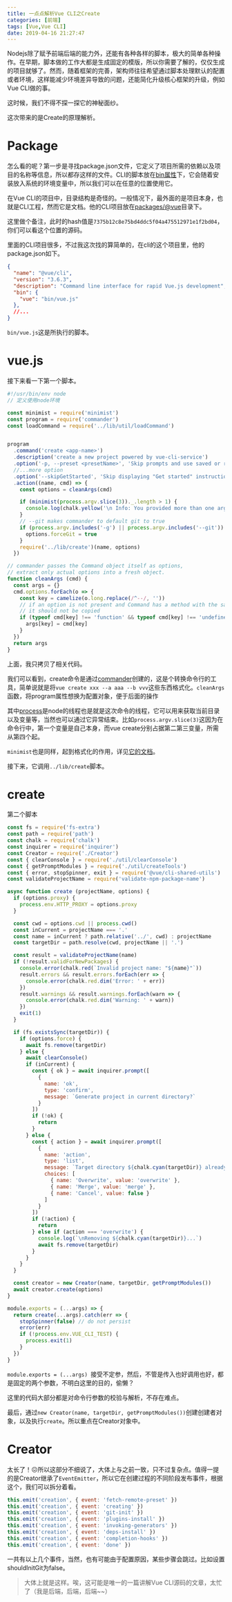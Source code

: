 ```yaml
---
title: 一点点解析Vue CLI之Create
categories: [前端]
tags: [Vue,Vue CLI]
date: 2019-04-16 21:27:47
---
```


Nodejs除了赋予前端后端的能力外，还能有各种各样的脚本，极大的简单各种操作。在早期，脚本做的工作大都是生成固定的模版，所以你需要了解的，仅仅生成的项目就够了。然而，随着框架的完善，架构师往往希望通过脚本处理默认的配置或者环境，这样能减少环境差异导致的问题，还能简化升级核心框架的升级，例如Vue CLI做的事。

这时候，我们不得不探一探它的神秘面纱。

这次带来的是Create的原理解析。

<!-- more -->

# Package

怎么看的呢？第一步是寻找package.json文件，它定义了项目所需的依赖以及项目的名称等信息，所以都存这样的文件。CLI的脚本放在[bin属性](https://yarnpkg.com/zh-Hant/docs/package-json/#toc-bin)下，它会随着安装放入系统的环境变量中，所以我们可以在任意的位置使用它。

在Vue CLI的项目中，目录结构是奇怪的。一般情况下，最外面的是项目本身，也就是CLI工程，然而它是文档。他的CLI项目放在[packages/@vue](https://github.com/vuejs/vue-cli/tree/dev/packages/%40vue)目录下。

这里做个备注，此时的hash值是`7375b12c8e75bd4ddc5f04a475512971e1f2bd04`，你们可以看这个位置的源码。

里面的CLI项目很多，不过我这次找的算简单的，在cli的这个项目里，他的package.json如下。

```json
{
  "name": "@vue/cli",
  "version": "3.6.3",
  "description": "Command line interface for rapid Vue.js development",
  "bin": {
    "vue": "bin/vue.js"
  },
  //...
}
```

`bin/vue.js`这是所执行的脚本。

# vue.js
接下来看一下第一个脚本。
```js
#!/usr/bin/env node
// 定义使用node环境

const minimist = require('minimist')
const program = require('commander')
const loadCommand = require('../lib/util/loadCommand')


program
  .command('create <app-name>')
  .description('create a new project powered by vue-cli-service')
  .option('-p, --preset <presetName>', 'Skip prompts and use saved or remote preset')
  //...more option
  .option('--skipGetStarted', 'Skip displaying "Get started" instructions')
  .action((name, cmd) => {
    const options = cleanArgs(cmd)

    if (minimist(process.argv.slice(3))._.length > 1) {
      console.log(chalk.yellow('\n Info: You provided more than one argument. The first one will be used as the app\'s name, the rest are ignored.'))
    }
    // --git makes commander to default git to true
    if (process.argv.includes('-g') || process.argv.includes('--git')) {
      options.forceGit = true
    }
    require('../lib/create')(name, options)
  })

// commander passes the Command object itself as options,
// extract only actual options into a fresh object.
function cleanArgs (cmd) {
  const args = {}
  cmd.options.forEach(o => {
    const key = camelize(o.long.replace(/^--/, ''))
    // if an option is not present and Command has a method with the same name
    // it should not be copied
    if (typeof cmd[key] !== 'function' && typeof cmd[key] !== 'undefined') {
      args[key] = cmd[key]
    }
  })
  return args
}

```

上面，我只拷贝了相关代码。

我们可以看到，create命令是通过[commander](https://www.npmjs.com/package/commander)创建的，这是个转换命令行的工具，简单说就是将`vue create xxx --a aaa --b vvv`这些东西格式化。`cleanArgs`函数，将program属性想换为配置对象，便于后面的操作

其中[process](https://nodejs.org/api/process.html)是node的线程也是就是这次命令的线程，它可以用来获取当前目录以及变量等，当然也可以通过它异常结束。比如`process.argv.slice(3)`这因为在命令行中，第一个变量是自己本身，而vue create分别占据第二第三变量，所需从第四个起。

`minimist`也是同样，起到格式化的作用，详见[它的文档](https://www.npmjs.com/package/minimist)。

接下来，它调用`../lib/create`脚本。

# create

第二个脚本

```js
const fs = require('fs-extra')
const path = require('path')
const chalk = require('chalk')
const inquirer = require('inquirer')
const Creator = require('./Creator')
const { clearConsole } = require('./util/clearConsole')
const { getPromptModules } = require('./util/createTools')
const { error, stopSpinner, exit } = require('@vue/cli-shared-utils')
const validateProjectName = require('validate-npm-package-name')

async function create (projectName, options) {
  if (options.proxy) {
    process.env.HTTP_PROXY = options.proxy
  }

  const cwd = options.cwd || process.cwd()
  const inCurrent = projectName === '.'
  const name = inCurrent ? path.relative('../', cwd) : projectName
  const targetDir = path.resolve(cwd, projectName || '.')

  const result = validateProjectName(name)
  if (!result.validForNewPackages) {
    console.error(chalk.red(`Invalid project name: "${name}"`))
    result.errors && result.errors.forEach(err => {
      console.error(chalk.red.dim('Error: ' + err))
    })
    result.warnings && result.warnings.forEach(warn => {
      console.error(chalk.red.dim('Warning: ' + warn))
    })
    exit(1)
  }

  if (fs.existsSync(targetDir)) {
    if (options.force) {
      await fs.remove(targetDir)
    } else {
      await clearConsole()
      if (inCurrent) {
        const { ok } = await inquirer.prompt([
          {
            name: 'ok',
            type: 'confirm',
            message: `Generate project in current directory?`
          }
        ])
        if (!ok) {
          return
        }
      } else {
        const { action } = await inquirer.prompt([
          {
            name: 'action',
            type: 'list',
            message: `Target directory ${chalk.cyan(targetDir)} already exists. Pick an action:`,
            choices: [
              { name: 'Overwrite', value: 'overwrite' },
              { name: 'Merge', value: 'merge' },
              { name: 'Cancel', value: false }
            ]
          }
        ])
        if (!action) {
          return
        } else if (action === 'overwrite') {
          console.log(`\nRemoving ${chalk.cyan(targetDir)}...`)
          await fs.remove(targetDir)
        }
      }
    }
  }

  const creator = new Creator(name, targetDir, getPromptModules())
  await creator.create(options)
}

module.exports = (...args) => {
  return create(...args).catch(err => {
    stopSpinner(false) // do not persist
    error(err)
    if (!process.env.VUE_CLI_TEST) {
      process.exit(1)
    }
  })
}
```

`module.exports = (...args) `接受不定参，然后，不管是传入也好调用也好，都是固定的两个参数，不明白这里的目的，偷懒？

这里的代码大部分都是对命令行参数的校验与解析，不存在难点。

最后，通过`new Creator(name, targetDir, getPromptModules())`创建创建者对象，以及执行`create`。所以重点在Creator对象中。

# Creator

太长了！😖所以这部分不细说了，大体上与之前一致，只不过复杂点。值得一提的是Creator继承了`EventEmitter`，所以它在创建过程的不同阶段发布事件，根据这个，我们可以拆分着看。

```js
this.emit('creation', { event: 'fetch-remote-preset' })
this.emit('creation', { event: 'creating' })
this.emit('creation', { event: 'git-init' })
this.emit('creation', { event: 'plugins-install' })
this.emit('creation', { event: 'invoking-generators' })
this.emit('creation', { event: 'deps-install' })
this.emit('creation', { event: 'completion-hooks' })
this.emit('creation', { event: 'done' })
```

一共有以上几个事件，当然，也有可能由于配置原因，某些步骤会跳过。比如设置shouldInitGit为false。


> 大体上就是这样。唉，这可能是唯一的一篇讲解Vue CLI源码的文章，太忙了（我是后端，后端，后端~~）
